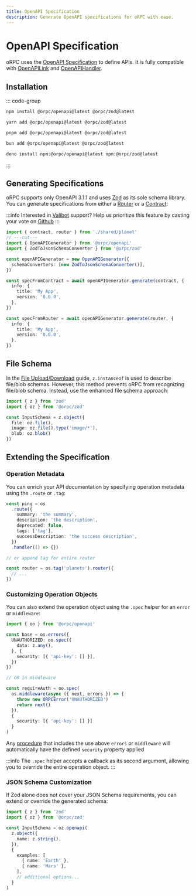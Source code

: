 ```yaml
---
title: OpenAPI Specification
description: Generate OpenAPI specifications for oRPC with ease.
---
```


# OpenAPI Specification

oRPC uses the [OpenAPI Specification](https://spec.openapis.org/oas/v3.1.0) to define APIs. It is fully compatible with [OpenAPILink](/docs/openapi/client/openapi-link) and [OpenAPIHandler](/docs/openapi/openapi-handler).

## Installation

::: code-group

```sh [npm]
npm install @orpc/openapi@latest @orpc/zod@latest
```

```sh [yarn]
yarn add @orpc/openapi@latest @orpc/zod@latest
```

```sh [pnpm]
pnpm add @orpc/openapi@latest @orpc/zod@latest
```

```sh [bun]
bun add @orpc/openapi@latest @orpc/zod@latest
```

```sh [deno]
deno install npm:@orpc/openapi@latest npm:@orpc/zod@latest
```

:::

## Generating Specifications

oRPC supports only OpenAPI 3.1.1 and uses [Zod](https://github.com/colinhacks/zod) as its sole schema library. You can generate specifications from either a [Router](/docs/router) or a [Contract](/docs/contract-first/define-contract):

:::info
Interested in [Valibot](https://valibot.dev) support? Help us prioritize this feature by casting your vote on [Github](https://github.com/unnoq/orpc/issues/162)
:::

```ts twoslash
import { contract, router } from './shared/planet'
// ---cut---
import { OpenAPIGenerator } from '@orpc/openapi'
import { ZodToJsonSchemaConverter } from '@orpc/zod'

const openAPIGenerator = new OpenAPIGenerator({
  schemaConverters: [new ZodToJsonSchemaConverter()],
})

const specFromContract = await openAPIGenerator.generate(contract, {
  info: {
    title: 'My App',
    version: '0.0.0',
  },
})

const specFromRouter = await openAPIGenerator.generate(router, {
  info: {
    title: 'My App',
    version: '0.0.0',
  },
})
```

## File Schema

In the [File Upload/Download](/docs/file-upload-download) guide, `z.instanceof` is used to describe file/blob schemas. However, this method prevents oRPC from recognizing file/blob schema. Instead, use the enhanced file schema approach:

```ts twoslash
import { z } from 'zod'
import { oz } from '@orpc/zod'

const InputSchema = z.object({
  file: oz.file(),
  image: oz.file().type('image/*'),
  blob: oz.blob()
})
```

## Extending the Specification

### Operation Metadata

You can enrich your API documentation by specifying operation metadata using the `.route` or `.tag`:

```ts
const ping = os
  .route({
    summary: 'the summary',
    description: 'the description',
    deprecated: false,
    tags: ['tag'],
    successDescription: 'the success description',
  })
  .handler(() => {})

// or append tag for entire router

const router = os.tag('planets').router({
  // ...
})
```

### Customizing Operation Objects

You can also extend the operation object using the `.spec` helper for an `error` or `middleware`:

```ts
import { oo } from '@orpc/openapi'

const base = os.errors({
  UNAUTHORIZED: oo.spec({
    data: z.any(),
  }, {
    security: [{ 'api-key': [] }],
  })
})

// OR in middleware

const requireAuth = oo.spec(
  os.middleware(async ({ next, errors }) => {
    throw new ORPCError('UNAUTHORIZED')
    return next()
  }),
  {
    security: [{ 'api-key': [] }]
  }
)
```

Any [procedure](/docs/procedure) that includes the use above `errors` or `middleware` will automatically have the defined `security` property applied

:::info
The `.spec` helper accepts a callback as its second argument, allowing you to override the entire operation object.
:::

### JSON Schema Customization

If Zod alone does not cover your JSON Schema requirements, you can extend or override the generated schema:

```ts twoslash
import { z } from 'zod'
import { oz } from '@orpc/zod'

const InputSchema = oz.openapi(
  z.object({
    name: z.string(),
  }),
  {
    examples: [
      { name: 'Earth' },
      { name: 'Mars' },
    ],
    // additional options...
  }
)
```
